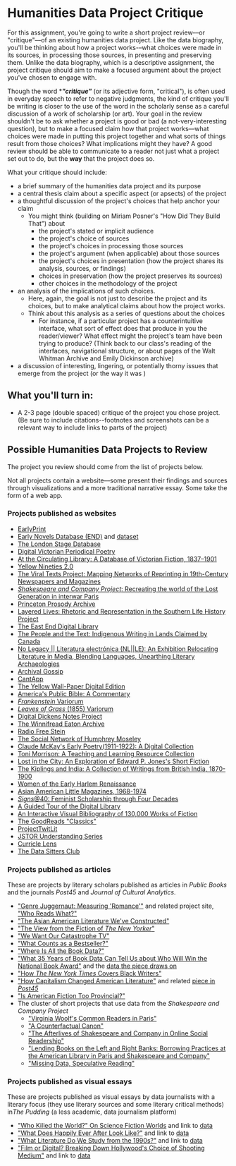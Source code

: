 #  Humanities Data Project Critique

For this assignment, you're going to write a short project review––or "critique"––of an existing humanities data project. Like the data biography, you'll be thinking about how a project works-–what choices were made in its sources, in processing those sources, in presenting and preserving them. Unlike the data biography, which is a descriptive assignment, the project critique should aim to make a focused argument about the project you've chosen to engage with.

Though the word ****"critique"*** (or its adjective form, "critical"), is often used in everyday speech to refer to negative judgments, the kind of critique you'll be writing is closer to the use of the word in the scholarly sense as a careful discussion of a work of scholarship (or art). Your goal in the review shouldn't be to ask whether a project is good or bad (a not-very-interesting question), but to make a focused claim how that project works––what choices were made in putting this project together and what sorts of things result from those choices? What implications might they have? A good review should be able to communicate to a reader not just what a project set out to do, but the **way** that the project does so.

What your critique should include:

- a brief summary of the humanities data project and its purpose
- a central thesis claim about a specific aspect (or apsects) of the project
- a thoughtful discussion of the project's choices that help anchor your claim
	- You might think (building on Miriam Posner's "How Did They Build That") about
		- the project's stated or implicit audience 
		- the project's choice of sources
		- the project's choices in processing those sources
		- the project's argument (when applicable) about those sources
		- the project's choices in presentation (how the project shares its analysis, sources, or findings)
		- choices in preservation (how the project preserves its sources)
		- other choices in the methodology of the project
- an analysis of the implications of such choices.
    - Here, again, the goal is not just to describe the project and its choices, but to make analytical claims about how the project works.
	-  Think about this analysis as a series of questions about the choices
		- For instance, if a particular project has a counterintuitive interface, what sort of effect does that produce in you the reader/viewer? What effect might the project's team have been trying to produce? (Think back to our class's reading of the interfaces, navigational structure, or about pages of the Walt Whitman Archive and Emily Dickinson archive)
- a discussion of interesting, lingering, or potentially thorny issues that emerge from the project (or the way it was )


## What you'll turn in:

- A 2-3 page (double spaced) critique of the project you chose project. (Be sure to include citations--footnotes and screenshots can be a relevant way to include links to parts of the project)

## Possible Humanities Data Projects to Review

The project you review should come from the list of projects below.

Not all projects contain a website––some present their findings and sources through visualizations and a more traditional narrative essay. Some take the form of a web app.

### Projects published as websites

- [EarlyPrint](https://earlyprint.org/)
- [Early Novels Database (END)](https://earlynovels.github.io/) and [dataset](https://github.com/earlynovels/end-dataset)
- [The London Stage Database](https://londonstagedatabase.uoregon.edu/)
- [Digital Victorian Periodical Poetry](https://dvpp.uvic.ca/index.html)
- [At the Circulating Library: A Database of Victorian Fiction, 1837–1901](https://www.victorianresearch.org/atcl/)
- [Yellow Nineties 2.0](https://1890s.ca/magazine_rack/)
- [The Viral Texts Project: Mapping Networks of Reprinting in 19th-Century Newspapers and Magazines](https://viraltexts.org/)
- [*Shakespeare and Company Project*: Recreating the world of the Lost Generation in interwar Paris](https://shakespeareandco.princeton.edu/)
- [Princeton Prosody Archive](https://prosody.princeton.edu/)
- [Layered Lives: Rhetoric and Representation in the Southern Life History Project](https://layeredlives.org/)
- [The East End Digital Library](https://eastendarchives.net/)
- [The People and the Text: Indigenous Writing in Lands Claimed by Canada](https://thepeopleandthetext.ca/)
- [No Legacy || Literatura electrónica (NL||LE): An Exhibition Relocating Literature in Media, Blending Languages, Unearthing Literary Archaeologies](https://nolegacy.berkeley.edu/)
- [Archival Gossip](https://archivalgossip.com/collection/)
- [CantApp](http://www.sd-editions.com/CantApp/GP/)
- [The Yellow Wall-Paper Digital Edition](https://yellowwallpaperedition.com/)
- [America's Public Bible: A Commentary](https://americaspublicbible.org/)
- [*Frankenstein* Variorum](https://frankensteinvariorum.github.io/viewer/)
- [*Leaves of Grass* (1855) Variorum](https://whitmanarchive.org/published-writings/leaves-of-grass/1855-variorum/main.html)
- [Digital Dickens Notes Project](https://www.dickensnotes.com/)
- [The Winnifread Eaton Archive](https://www.winnifredeatonarchive.org/index.html)
- [Radio Free Stein](https://radiofreestein.com/)
- [The Social Network of Humphrey Moseley](https://digitalbookhistory.com/moseley/)
- [Claude McKay's Early Poetry(1911-1922): A Digital Collection](https://scalar.lehigh.edu/mckay/index)
- [Toni Morrison: A Teaching and Learning Resource Collection](https://scalar.lehigh.edu/toni-morrison/welcome?path=index)
- [Lost in the City: An Exploration of Edward P. Jones's Short Fiction](https://iopn.library.illinois.edu/scalar/lost-in-the-city-a-exploration-of-edward-p-joness-short-fiction-/index)
- [The Kiplings and India: A Collection of Writings from British India, 1870-1900](https://scalar.lehigh.edu/kiplings/index)
- [Women of the Early Harlem Renaissance](https://scalar.lehigh.edu/harlemwomen/index)
- [Asian American Little Magazines, 1968-1974](https://scalar.lehigh.edu/asian-american-little-magazines/index)
- [*Signs*@40: Feminist Scholarship through Four Decades](http://signsat40.signsjournal.org/)
- [A Guided Tour of the Digital Library](https://creatingdata.us/datasets/hathi-features/)
- [An Interactive Visual Bibliography of 130,000 Works of Fiction](https://creatingdata.us/techne/bibliographies/)
- [The GoodReads "Classics"](https://melaniewalsh.github.io/Goodreads-Classics/)
- [ProjectTwitLit](https://twitlit.github.io/)
- [JSTOR Understanding Series](https://labs.jstor.org/projects/the-jstor-understanding-series/)
- [Curricle Lens](https://curricle.net/)
- [The Data Sitters Club](https://litlab.stanford.edu/projects/data-sitters-club/)

### Projects published as articles

These are projects by literary scholars published as articles in *Public Books* and the journals *Post45* and *Journal of Cultural Analytics*.

-  ["Genre Juggernaut: Measuring 'Romance'"](https://www.publicbooks.org/genre-juggernaut-measuring-romance/) and related project site, ["Who Reads What?"](http://gr.pennds.org/)
- ["The Asian American Literature We've Constructed"](https://post45.org/2021/04/the-asian-american-literature-weve-constructed/)
- ["The View from the Fiction of *The New Yorker*"](https://www.publicbooks.org/geography-fiction-the-new-yorker/)
- ["We Want Our Catastrophe TV"](https://www.publicbooks.org/we-want-our-catastrophe-tv/)
- ["What Counts as a Bestseller?"](https://www.publicbooks.org/what-counts-as-a-bestseller/)
- ["Where Is All the Book Data?"](https://www.publicbooks.org/where-is-all-the-book-data/)
- ["What 35 Years of Book Data Can Tell Us about Who Will Win the National Book Award"](https://www.publicbooks.org/what-35-years-of-data-can-tell-us-about-who-will-win-the-national-book-award/) and the [data the piece draws on](https://data.post45.org/the-index-of-major-literary-prizes-in-the-us/)
- ["How *The New York Times* Covers Black Writers"](https://www.publicbooks.org/how-the-new-york-times-covers-black-writers/)
- ["How Capitalism Changed American Literature"](https://www.publicbooks.org/how-capitalism-changed-american-literature/) and related [piece in *Post45*](https://post45.org/2021/04/against-conglomeration-nonprofit-publishing-and-american-literature-after-1980/)
-  ["Is American Fiction Too Provincial?"](https://www.publicbooks.org/is-american-fiction-too-provincial/)
-  The cluster of short projects that use data from the *Shakespeare and Company Project*
	-  ["Virginia Woolf's Common Readers in Paris"](https://culturalanalytics.org/article/116908-virginia-woolf-s-common-readers-in-paris)
	-  ["A Counterfactual Canon"](https://culturalanalytics.org/article/116915-a-counterfactual-canon)
	-  ["The Afterlives of Shakespeare and Company in Online Social Readership"](https://culturalanalytics.org/article/116919-the-afterlives-of-shakespeare-and-company-in-online-social-readership)
	-  ["Lending Books on the Left and Right Banks: Borrowing Practices at the American Library in Paris and Shakespeare and Company"](https://culturalanalytics.org/article/116922-lending-books-on-the-left-and-right-banks-borrowing-practices-at-the-american-library-in-paris-and-shakespeare-and-company)
	-  ["Missing Data, Speculative Reading"](https://culturalanalytics.org/article/116926-missing-data-speculative-reading)

### Projects published as visual essays

These are projects published as visual essays by data journalists with a literary focus (they use literary sources and some literary critical methods) in*The Pudding* (a less academic, data journalism platform)

- ["Who Killed the World?" On Science Fiction Worlds](https://pudding.cool/2024/07/scifi/) and link to [data](https://github.com/the-pudding/sci-fi/blob/main/src/data/movies.csv)
- ["What Does Happily Ever After Look Like?"](https://pudding.cool/2023/10/romance-covers/) and link to [data](https://github.com/the-pudding/romance-covers-new/blob/main/src/data/listings.csv)
- ["What Literature Do We Study from the 1990s?"](https://pudding.cool/2023/01/lit-canon/) and link to [data](https://github.com/the-pudding/lit-canon/blob/main/src/data/data.csv)
- ["Film or Digital? Breaking Down Hollywood's Choice of Shooting Medium"](https://pudding.cool/2018/08/filmordigital/) and link to [data](https://github.com/the-pudding/data/tree/master/filmordigital)



